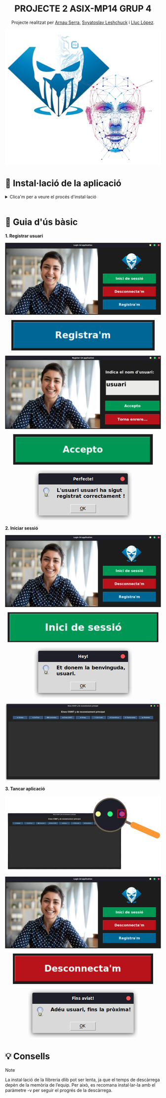 <h1 align="center">PROJECTE 2 ASIX-MP14 GRUP 4</h1>
<p align="center">Projecte realitzat per 
    <a href="https://github.com/arnauserrasoriano" target="_blank">Arnau Serra</a>, 
    <a href="https://github.com/sleshchuc" target="_blank">Svyatoslav Leshchuck</a> i 
    <a href="https://github.com/lluclopeziesebre" target="_blank">Lluc López</a>.
</p>

<p align="center"><img src="imatges/logo.PNG"></p>


# 🧪 Instal·lació de la aplicació

<details>
<summary>Clica'm per a veure el procés d'instal·lació</summary>

## Instal·lació de les eines clau per al desenvolupament del software
```bash
sudo apt install git python3-pip python3-tk cmake -y
```
## Copiar el repositori de GitHub

```bash
git clone https://github.com/sleshchuc/Login_Reconeixement_Facial/; cd Login_Reconeixement_Facial
```

## Instal·lar les dependencies
```bash
pip install -r requirements.txt -v
```

## Execució del programari
```bash
python3 login/main_login.py
```
</details>

<br>

# 📖 Guia d'ús bàsic

**1. Registrar usuari**
<p align="center"><img src="imatges/Pantalla_Inici.png"></p>

<p align="center"><img src="imatges/Boto_register.png"></p>

<p align="center"><img src="imatges/Login_1.png"></p>

<p align="center"><img src="imatges/Boto_accept_register.png"></p>

<p align="center"><img src="imatges/usuari_registrat.png"></p>

**2. Iniciar sessió**
<p align="center"><img src="imatges/Pantalla_Inici.png"></p>

<p align="center"><img src="imatges/Boto_inici_sessio.png"></p>

<p align="center"><img src="imatges/Hola_usuari.png"></p>

<p align="center"><img src="imatges/Programari_principal.png"></p>


**3. Tancar aplicació**
<p align="center"><img src="imatges/Lupa_Programa-rbg.png"></p>

<p align="center"><img src="imatges/Pantalla_Inici.png"></p>

<p align="center"><img src="imatges/Boto_desconnectar.png"></p>

<p align="center"><img src="imatges/Adeu_usuari.png"></p>


# 💡 Consells

> [!NOTE]
> La instal·lació de la llibreria dlib pot ser lenta, ja que el temps de descàrrega depèn de la memòria de l’equip. Per això, es recomana instal·lar-la amb el paràmetre -v per seguir el progrés de la descàrrega.